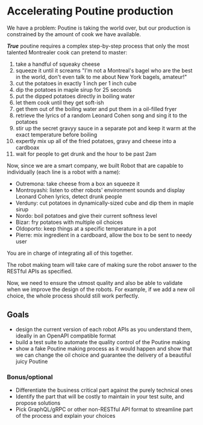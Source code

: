 # Accelerating Poutine production

We have a problem: Poutine is taking the world over, but our production is constrained by the amount of cook we have 
available. 

***True*** poutine requires a complex step-by-step process that only the most talented Montrealer cook can pretend to 
master:

1. take a handful of squeaky cheese
2. squeeze it until it screams "I'm not a Montreal's bagel who are the best in the world, don't even talk to me about 
   New York bagels, amateur!" 
3. cut the potatoes in exactly 1 inch per 1 inch cube
4. dip the potatoes in maple sirup for 25 seconds
5. put the dipped potatoes directly in boiling water
6. let them cook until they get soft-ish
7. get them out of the boiling water and put them in a oil-filled fryer
8. retrieve the lyrics of a random Leonard Cohen song and sing it to the potatoes
9. stir up the secret gravyy sauce in a separate pot and keep it warm at the exact temperature before boiling
10. expertly mix up all of the fried potatoes, gravy and cheese into a cardboax
11. wait for people to get drunk and the hour to be past 2am



Now, since we are a smart company, we built Robot that are capable to individually (each line is a robot with a name):

- Outremona: take cheese from a box an squeeze it
- Montroyashi: listen to other robots' environment sounds and display Leonard Cohen lyrics, detect drunk people
- Verduny: cut potatoes in dynamically-sized cube and dip them in maple sirup
- Nordo: boil potatoes and give their current softness level
- Bizar: fry potatoes with multiple oil choices
- Oldoporto: keep things at a specific temperature in a pot
- Pierre: mix ingredient in a cardboard, allow the box to be sent to needy user



You are in charge of integrating all of this together.

The robot making team will take care of making sure the robot answer to the RESTful APIs as specified.

Now, we need to ensure the utmost quality and also be able to validate when we improve the design of the robots. For 
example, if we add a new oil choice, the whole process should still work perfectly.



## Goals

- design the current version of each robot APIs as you understand them, ideally in an OpenAPI compatible format
- build a test suite to automate the quality control of the Poutine making
- show a fake Poutine making process as it would happen and show that we can change the oil choice and guarantee the 
  delivery of a beautiful juicy Poutine



### Bonus/optional

- Differentiate the business critical part against the purely technical ones
- Identify the part that will be costly to maintain in your test suite, and propose solutions
- Pick GraphQL/gRPC or other non-RESTful API format to streamline part of the process and explain your choices